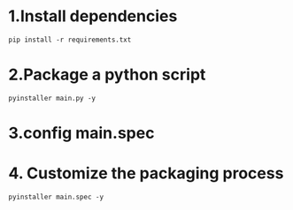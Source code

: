 # 1.Install dependencies

```
pip install -r requirements.txt
```
# 2.Package a python script

```
pyinstaller main.py -y
```
# 3.config main.spec

# 4. Customize the packaging process

```
pyinstaller main.spec -y
```